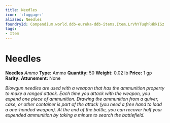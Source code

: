 ```yaml
---
title: Needles
icon: ':luggage:'
aliases: Needles
foundryId: Compendium.world.ddb-eureka-ddb-items.Item.LrVhYTuqhRHkkISz
tags:
- Item
---
```


# Needles

**Needles**
_Ammo_
**Type:** Ammo
**Quantity:** 50
**Weight:** 0.02 lb
**Price:** 1 gp
**Rarity:** 
**Attunement:** None

*Blowgun needles are used with a weapon that has the ammunition property to make a ranged attack. Each time you attack with the weapon, you expend one piece of ammunition. Drawing the ammunition from a quiver, case, or other container is part of the attack (you need a free hand to load a one-handed weapon). At the end of the battle, you can recover half your expended ammunition by taking a minute to search the battlefield.*
